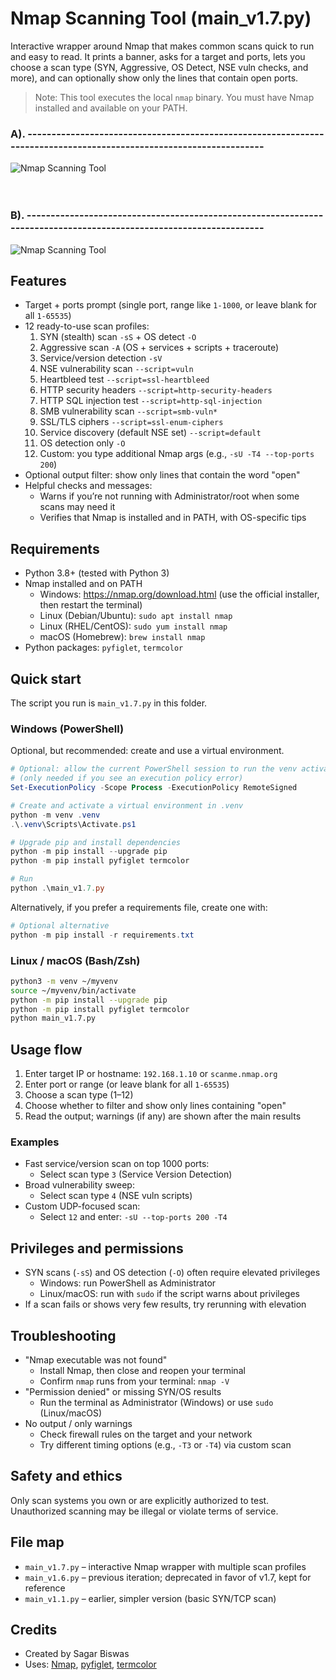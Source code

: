 # Nmap Scanning Tool (main_v1.7.py)

Interactive wrapper around Nmap that makes common scans quick to run and easy to read. It prints a banner, asks for a target and ports, lets you choose a scan type (SYN, Aggressive, OS Detect, NSE vuln checks, and more), and can optionally show only the lines that contain open ports.

> Note: This tool executes the local `nmap` binary. You must have Nmap installed and available on your PATH.


### A). -------------------------------------------------------------------------------------------------------------------

![Nmap Scanning Tool](https://imgur.com/GHvPuD6.jpg)
<br>
<br>
<br>

### B). -------------------------------------------------------------------------------------------------------------------

![Nmap Scanning Tool](https://imgur.com/zejtHl3.jpg)

## Features

- Target + ports prompt (single port, range like `1-1000`, or leave blank for all `1-65535`)
- 12 ready-to-use scan profiles:
  1. SYN (stealth) scan `-sS` + OS detect `-O`
  2. Aggressive scan `-A` (OS + services + scripts + traceroute)
  3. Service/version detection `-sV`
  4. NSE vulnerability scan `--script=vuln`
  5. Heartbleed test `--script=ssl-heartbleed`
  6. HTTP security headers `--script=http-security-headers`
  7. HTTP SQL injection test `--script=http-sql-injection`
  8. SMB vulnerability scan `--script=smb-vuln*`
  9. SSL/TLS ciphers `--script=ssl-enum-ciphers`
  10. Service discovery (default NSE set) `--script=default`
  11. OS detection only `-O`
  12. Custom: you type additional Nmap args (e.g., `-sU -T4 --top-ports 200`)
- Optional output filter: show only lines that contain the word "open"
- Helpful checks and messages:
  - Warns if you’re not running with Administrator/root when some scans may need it
  - Verifies that Nmap is installed and in PATH, with OS-specific tips

## Requirements

- Python 3.8+ (tested with Python 3)
- Nmap installed and on PATH
  - Windows: https://nmap.org/download.html (use the official installer, then restart the terminal)
  - Linux (Debian/Ubuntu): `sudo apt install nmap`
  - Linux (RHEL/CentOS): `sudo yum install nmap`
  - macOS (Homebrew): `brew install nmap`
- Python packages: `pyfiglet`, `termcolor`

## Quick start

The script you run is `main_v1.7.py` in this folder.

### Windows (PowerShell)

Optional, but recommended: create and use a virtual environment.

```powershell
# Optional: allow the current PowerShell session to run the venv activation script
# (only needed if you see an execution policy error)
Set-ExecutionPolicy -Scope Process -ExecutionPolicy RemoteSigned

# Create and activate a virtual environment in .venv
python -m venv .venv
.\.venv\Scripts\Activate.ps1

# Upgrade pip and install dependencies
python -m pip install --upgrade pip
python -m pip install pyfiglet termcolor

# Run
python .\main_v1.7.py
```

Alternatively, if you prefer a requirements file, create one with:

```powershell
# Optional alternative
python -m pip install -r requirements.txt
```

### Linux / macOS (Bash/Zsh)

```bash
python3 -m venv ~/myvenv
source ~/myvenv/bin/activate
python -m pip install --upgrade pip
python -m pip install pyfiglet termcolor
python main_v1.7.py
```

## Usage flow

1. Enter target IP or hostname: `192.168.1.10` or `scanme.nmap.org`
2. Enter port or range (or leave blank for all `1-65535`)
3. Choose a scan type (1–12)
4. Choose whether to filter and show only lines containing "open"
5. Read the output; warnings (if any) are shown after the main results

### Examples

- Fast service/version scan on top 1000 ports:
  - Select scan type `3` (Service Version Detection)
- Broad vulnerability sweep:
  - Select scan type `4` (NSE vuln scripts)
- Custom UDP-focused scan:
  - Select `12` and enter: `-sU --top-ports 200 -T4`

## Privileges and permissions

- SYN scans (`-sS`) and OS detection (`-O`) often require elevated privileges
  - Windows: run PowerShell as Administrator
  - Linux/macOS: run with `sudo` if the script warns about privileges
- If a scan fails or shows very few results, try rerunning with elevation

## Troubleshooting

- "Nmap executable was not found"
  - Install Nmap, then close and reopen your terminal
  - Confirm `nmap` runs from your terminal: `nmap -V`
- "Permission denied" or missing SYN/OS results
  - Run the terminal as Administrator (Windows) or use `sudo` (Linux/macOS)
- No output / only warnings
  - Check firewall rules on the target and your network
  - Try different timing options (e.g., `-T3` or `-T4`) via custom scan

## Safety and ethics

Only scan systems you own or are explicitly authorized to test. Unauthorized scanning may be illegal or violate terms of service.

## File map

- `main_v1.7.py` – interactive Nmap wrapper with multiple scan profiles
- `main_v1.6.py` – previous iteration; deprecated in favor of v1.7, kept for reference
- `main_v1.1.py` – earlier, simpler version (basic SYN/TCP scan)

## Credits

- Created by Sagar Biswas
- Uses: [Nmap](https://nmap.org/), [pyfiglet](https://pypi.org/project/pyfiglet/), [termcolor](https://pypi.org/project/termcolor/)

